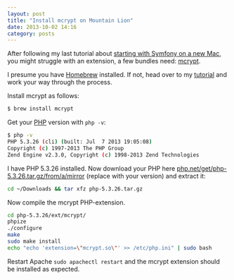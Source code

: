 ```yaml
---
layout: post
title: "Install mcrypt on Mountain Lion"
date: 2013-10-02 14:16
category: posts
---
```


After following my last tutorial about [starting with Symfony on a new Mac][symfony-lion], you might struggle with an extension, a few bundles need: [mcrypt][mcrypt].

I presume you have [Homebrew][homebrew] installed. If not, head over to my [tutorial][symfony-lion] and work your way through the process.

Install mcrypt as follows:

```sh
$ brew install mcrypt
```

Get your [PHP][php] version with `php -v`:

```sh
$ php -v
PHP 5.3.26 (cli) (built: Jul  7 2013 19:05:08)
Copyright (c) 1997-2013 The PHP Group
Zend Engine v2.3.0, Copyright (c) 1998-2013 Zend Technologies
```

I have PHP 5.3.26 installed. Now download your PHP here [php.net/get/php-5.3.26.tar.gz/from/a/mirror][php-download-link] (replace with your version) and extract it:

```sh
cd ~/Downloads && tar xfz php-5.3.26.tar.gz
```

Now compile the mcrypt PHP-extension.

```sh
cd php-5.3.26/ext/mcrypt/
phpize
./configure
make
sudo make install
echo "echo 'extension=\"mcrypt.so\"' >> /etc/php.ini" | sudo bash
```

Restart Apache `sudo apachectl restart` and the mcrypt extension should be installed as expected.

  [symfony-lion]: /posts/start-with-symfony-on-mountain-lion.html
  [php]: http://php.net
  [php-download-link]: http://www.php.net/get/php-5.3.26.tar.gz/from/a/mirror
  [homebrew]: http://brew.sh
  [mcrypt]: http://mcrypt.sourceforge.net
